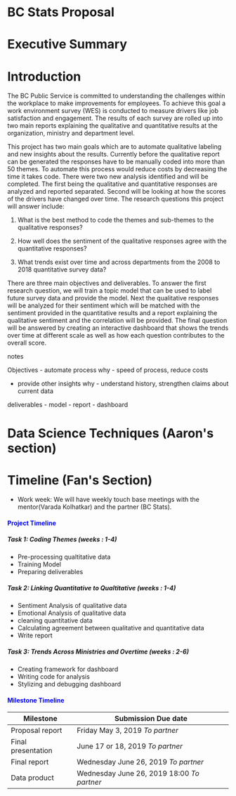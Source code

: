 BC Stats Proposal
================

Executive Summary
=================

Introduction
============

The BC Public Service is committed to understanding the challenges within the workplace to make improvements for employees. To achieve this goal a work environment survey (WES) is conducted to measure drivers like job satisfaction and engagement. The results of each survey are rolled up into two main reports explaining the qualitative and quantitative results at the organization, ministry and department level.

This project has two main goals which are to automate qualitative labeling and new insights about the results. Currently before the qualitative report can be generated the responses have to be manually coded into more than 50 themes. To automate this process would reduce costs by decreasing the time it takes code. There were two new analysis identified and will be completed. The first being the qualitative and quantitative responses are analyzed and reported separated. Second will be looking at how the scores of the drivers have changed over time. The research questions this project will answer include:

1.  What is the best method to code the themes and sub-themes to the qualitative responses?

2.  How well does the sentiment of the qualitative responses agree with the quantitative responses?

3.  What trends exist over time and across departments from the 2008 to 2018 quantitative survey data?

There are three main objectives and deliverables. To answer the first research question, we will train a topic model that can be used to label future survey data and provide the model. Next the qualitative responses will be analyzed for their sentiment which will be matched with the sentiment provided in the quantitative results and a report explaining the qualitative sentiment and the correlation will be provided. The final question will be answered by creating an interactive dashboard that shows the trends over time at different scale as well as how each question contributes to the overall score.

notes

Objectives - automate process why - speed of process, reduce costs

-   provide other insights why - understand history, strengthen claims about current data

deliverables - model - report - dashboard

Data Science Techniques (Aaron's section)
=========================================

Timeline (Fan's Section)
========================

-   Work week: We will have weekly touch base meetings with the mentor(Varada Kolhatkar) and the partner (BC Stats).

#### <span style="color:blue">Project Timeline</span>

##### *Task 1: Coding Themes (weeks : 1-4)*

-   Pre-processing qualtitative data
-   Training Model
-   Preparing deliverables

##### *Task 2: Linking Quantitative to Qualtitative (weeks : 1-4)*

-   Sentiment Analysis of qualitative data
-   Emotional Analysis of qualitative data
-   cleaning quantitative data
-   Calculating agreement between qualitative and quantitative data
-   Write report

##### *Task 3: Trends Across Ministries and Overtime (weeks : 2-6)*

-   Creating framework for dashboard
-   Writing code for analysis
-   Stylizing and debugging dashboard

#### <span style="color:blue">Milestone Timeline</span>

| Milestone          | Submission Due date                        |
|--------------------|--------------------------------------------|
| Proposal report    | Friday May 3, 2019 *To partner*            |
| Final presentation | June 17 or 18, 2019 *To partner*           |
| Final report       | Wednesday June 26, 2019 *To partner*       |
| Data product       | Wednesday June 26, 2019 18:00 *To partner* |
